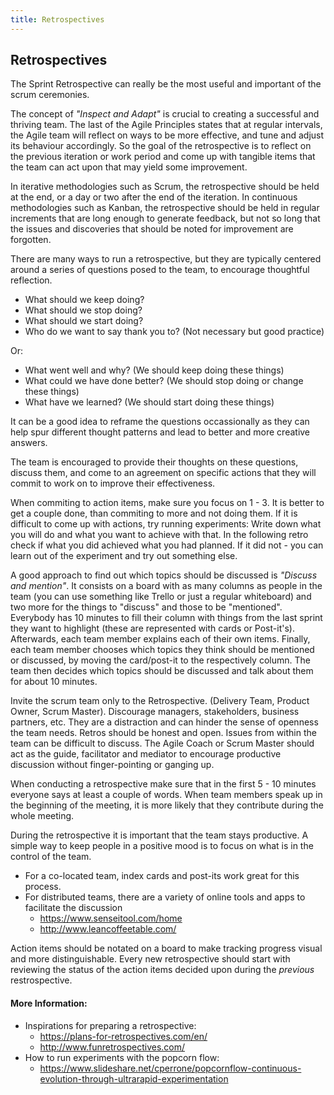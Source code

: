 ```yaml
---
title: Retrospectives
---
```


## Retrospectives

The Sprint Retrospective can really be the most useful and important of the scrum ceremonies.

The concept of *"Inspect and Adapt"* is crucial to creating a successful and thriving team.  The last of the Agile Principles states that at regular intervals, the Agile team will reflect on ways to be more effective, and tune and adjust its behaviour accordingly.  So the goal of the retrospective is to reflect on the previous iteration or work period and come up with tangible items that the team can act upon that may yield some improvement.    

In iterative methodologies such as Scrum, the retrospective should be held at the end, or a day or two after the end of the iteration.  In continuous methodologies such as Kanban, the retrospective should be held in regular increments that are long enough to generate feedback, but not so long that the issues and discoveries that should be noted for improvement are forgotten.   

There are many ways to run a retrospective, but they are typically centered around a series of questions posed to the team, to encourage thoughtful reflection.  

* What should we keep doing?
* What should we stop doing?
* What should we start doing?
* Who do we want to say thank you to? (Not necessary but good practice)

Or: 

* What went well and why?  (We should keep doing these things)
* What could we have done better?  (We should stop doing or change these things)
* What have we learned?  (We should start doing these things)

It can be a good idea to reframe the questions occassionally as they can help spur different thought patterns and lead to better and more creative answers.  

The team is encouraged to provide their thoughts on these questions, discuss them, and come to an agreement on specific actions that they will commit to work on to improve their effectiveness.  

When commiting to action items, make sure you focus on 1 - 3. It is better to get a couple done, than commiting to more and not doing them. If it is difficult to come up with actions, try running experiments: Write down what you will do and what you want to achieve with that. In the following retro check if what you did achieved what you had planned. If it did not - you can learn out of the experiment and try out something else. 

A good approach to find out which topics should be discussed is *"Discuss and mention"*. It consists on a board with as many columns as people in the team (you can use something like Trello or just a regular whiteboard) and two more for the things to "discuss" and those to be "mentioned". Everybody has 10 minutes to fill their column with things from the last sprint they want to highlight (these are represented with cards or Post-it's). Afterwards, each team member explains each of their own items. Finally, each team member chooses which topics they think should be mentioned or discussed, by moving the card/post-it to the respectively column. The team then decides which topics should be discussed and talk about them for about 10 minutes.

Invite the scrum team only to the Retrospective. (Delivery Team, Product Owner, Scrum Master). Discourage managers, stakeholders, business partners, etc. They are a distraction and can hinder the sense of openness the team needs.  Retros should be honest and open.  Issues from within the team can be difficult to discuss.  The Agile Coach or Scrum Master should act as the guide, facilitator and mediator to encourage productive discussion without finger-pointing or ganging up.    

When conducting a retrospective make sure that in the first 5 - 10 minutes everyone says at least a couple of words. When team members speak up in the beginning of the meeting, it is more likely that they contribute during the whole meeting.

During the retrospective it is important that the team stays productive. A simple way to keep people in a positive mood is to focus on what is in the control of the team.

- For a co-located team, index cards and post-its work great for this process.
- For distributed teams, there are a variety of online tools and apps to facilitate the discussion
  - https://www.senseitool.com/home
  - http://www.leancoffeetable.com/

Action items should be notated on a board to make tracking progress visual and more distinguishable. Every new retrospective should start with reviewing the status of the action items decided upon during the *previous* restrospective.

#### More Information:
<!-- Please add any articles you think might be helpful to read before writing the article -->

- Inspirations for preparing a retrospective:
  - https://plans-for-retrospectives.com/en/
  - http://www.funretrospectives.com/
- How to run experiments with the popcorn flow:
  - https://www.slideshare.net/cperrone/popcornflow-continuous-evolution-through-ultrarapid-experimentation

